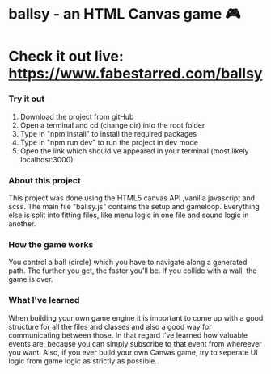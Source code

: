 # ballsy - an HTML Canvas game 🎮
# Check it out live: https://www.fabestarred.com/ballsy

### Try it out
1) Download the project from gitHub
2) Open a terminal and cd (change dir) into the root folder
3) Type in "npm install" to install the required packages
4) Type in "npm run dev" to run the project in dev mode
5) Open the link which should've appeared in your terminal
(most likely localhost:3000)

### About this project
This project was done using the HTML5 canvas API ,vanilla javascript and scss.
The main file "ballsy.js" contains the setup and gameloop.
Everything else is split into fitting files, like menu logic in one file and sound logic in another.

### How the game works
You control a ball (circle) which you have to navigate along a generated path.
The further you get, the faster you'll be. If you collide with a wall, the game is over.

### What I've learned
When building your own game engine it is important to come up with a good structure for all the files and classes
and also a good way for communicating between those.
In that regard I've learned how valuable events are, because you can simply subscribe to that event from whereever you want.
Also, if you ever build your own Canvas game, try to seperate UI logic from game logic as strictly as possible..
